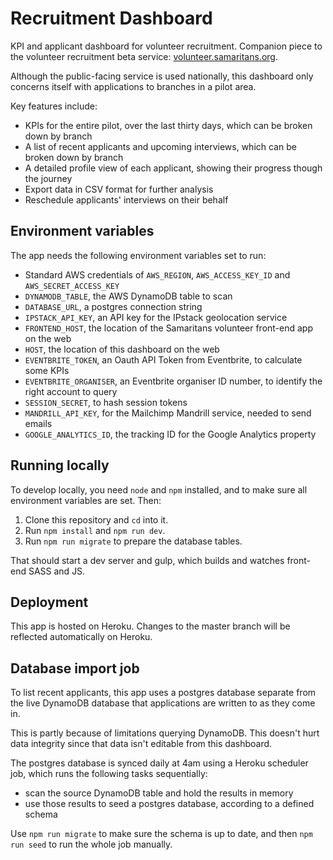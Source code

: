 Recruitment Dashboard
=====================

KPI and applicant dashboard for volunteer recruitment. Companion piece to the volunteer recruitment beta service: [volunteer.samaritans.org](https://volunteer.samaritans.org).

Although the public-facing service is used nationally, this dashboard only concerns itself with applications to branches in a pilot area.

Key features include:

- KPIs for the entire pilot, over the last thirty days, which can be broken down by branch
- A list of recent applicants and upcoming interviews, which can be broken down by branch
- A detailed profile view of each applicant, showing their progress though the journey
- Export data in CSV format for further analysis
- Reschedule applicants' interviews on their behalf

Environment variables
---------------------

The app needs the following environment variables set to run:

* Standard AWS credentials of `AWS_REGION`, `AWS_ACCESS_KEY_ID` and `AWS_SECRET_ACCESS_KEY`
* `DYNAMODB_TABLE`, the AWS DynamoDB table to scan
* `DATABASE_URL`, a postgres connection string
* `IPSTACK_API_KEY`, an API key for the IPstack geolocation service
* `FRONTEND_HOST`, the location of the Samaritans volunteer front-end app on the web
* `HOST`, the location of this dashboard on the web
* `EVENTBRITE_TOKEN`, an Oauth API Token from Eventbrite, to calculate some KPIs
* `EVENTBRITE_ORGANISER`, an Eventbrite organiser ID number, to identify the right account to query
* `SESSION_SECRET`, to hash session tokens
* `MANDRILL_API_KEY`, for the Mailchimp Mandrill service, needed to send emails
* `GOOGLE_ANALYTICS_ID`, the tracking ID for the Google Analytics property


Running locally
---------------

To develop locally, you need `node` and `npm` installed, and to make sure all environment variables are set. Then:

1. Clone this repository and `cd` into it.
2. Run `npm install` and `npm run dev`.
3. Run `npm run migrate` to prepare the database tables.

That should start a dev server and gulp, which builds and watches front-end SASS and JS.

Deployment
----------

This app is hosted on Heroku. Changes to the master branch will be reflected automatically on Heroku.


Database import job
-------------------

To list recent applicants, this app uses a postgres database separate from the live DynamoDB database that applications are written to as they come in.

This is partly because of limitations querying DynamoDB. This doesn't hurt data integrity since that data isn't editable from this dashboard.

The postgres database is synced daily at 4am using a Heroku scheduler job, which runs the following tasks sequentially:

- scan the source DynamoDB table and hold the results in memory
- use those results to seed a postgres database, according to a defined schema

Use `npm run migrate` to make sure the schema is up to date, and then `npm run seed` to run the whole job manually.
